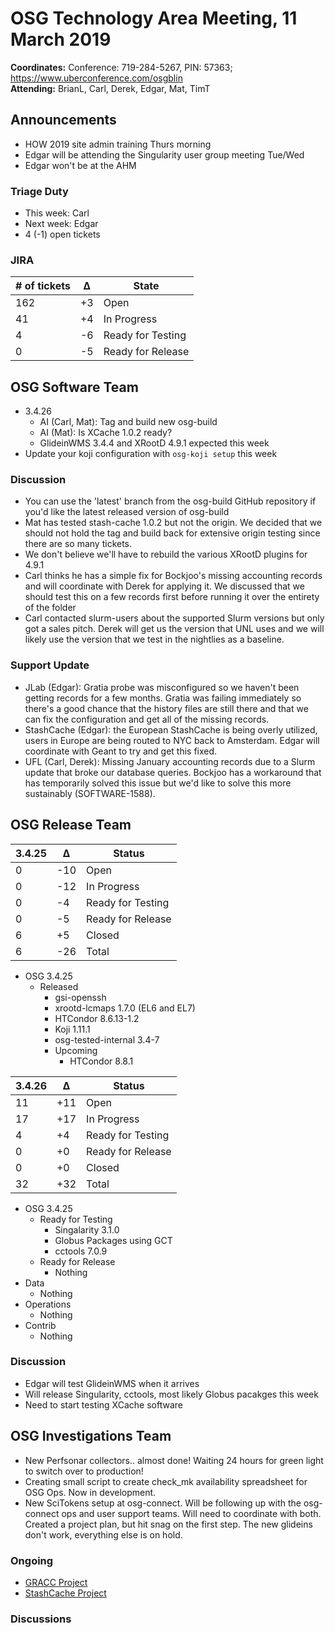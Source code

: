 # OSG Technology Area Meeting, 11 March 2019

**Coordinates:** Conference: 719-284-5267, PIN: 57363; <https://www.uberconference.com/osgblin>  
**Attending:** BrianL, Carl, Derek, Edgar, Mat, TimT


## Announcements

-   HOW 2019 site admin training Thurs morning
-   Edgar will be attending the Singularity user group meeting Tue/Wed
-   Edgar won't be at the AHM


### Triage Duty

-   This week: Carl
-   Next week: Edgar
-   4 (-1) open tickets


### JIRA

| # of tickets | &Delta; | State             |
|------------ |------- |----------------- |
| 162          | +3      | Open              |
| 41           | +4      | In Progress       |
| 4            | -6      | Ready for Testing |
| 0            | -5      | Ready for Release |


## OSG Software Team

-   3.4.26
    -   AI (Carl, Mat): Tag and build new osg-build
    -   AI (Mat): Is XCache 1.0.2 ready?
    -   GlideinWMS 3.4.4 and XRootD 4.9.1 expected this week
-   Update your koji configuration with `osg-koji setup` this week


### Discussion

-   You can use the 'latest' branch from the osg-build GitHub repository if you'd like the latest released version of osg-build
-   Mat has tested stash-cache 1.0.2 but not the origin.
    We decided that we should not hold the tag and build back for extensive origin testing since there are so many tickets.
-   We don't believe we'll have to rebuild the various XRootD plugins for 4.9.1
-   Carl thinks he has a simple fix for Bockjoo's missing accounting records and will coordinate with Derek for applying it.
    We discussed that we should test this on a few records first before running it over the entirety of the folder
-   Carl contacted slurm-users about the supported Slurm versions but only got a sales pitch.
    Derek will get us the version that UNL uses and we will likely use the version that we test in the nightlies as a baseline.


### Support Update

-   JLab (Edgar): Gratia probe was misconfigured so we haven't been getting records for a few months.
    Gratia was failing immediately so there's a good chance that the history files are still there and that we can fix the configuration and get all of the missing records.
-   StashCache (Edgar): the European StashCache is being overly utilized, users in Europe are being routed to NYC back to Amsterdam.
    Edgar will coordinate with Geant to try and get this fixed.
-   UFL (Carl, Derek): Missing January accounting records due to a Slurm update that broke our database queries.
    Bockjoo has a workaround that has temporarily solved this issue but we'd like to solve this more sustainably (SOFTWARE-1588).


## OSG Release Team

| 3.4.25 | &Delta; | Status            |
|------ |------- |----------------- |
| 0      | -10     | Open              |
| 0      | -12     | In Progress       |
| 0      | -4      | Ready for Testing |
| 0      | -5      | Ready for Release |
| 6      | +5      | Closed            |
| 6      | -26     | Total             |

-   OSG 3.4.25  
    -   Released
        -   gsi-openssh
        -   xrootd-lcmaps 1.7.0 (EL6 and EL7)
        -   HTCondor 8.6.13-1.2
        -   Koji 1.11.1
        -   osg-tested-internal 3.4-7
        -   Upcoming  
            -   HTCondor 8.8.1


| 3.4.26 | &Delta; | Status            |
|------ |------- |----------------- |
| 11     | +11     | Open              |
| 17     | +17     | In Progress       |
| 4      | +4      | Ready for Testing |
| 0      | +0      | Ready for Release |
| 0      | +0      | Closed            |
| 32     | +32     | Total             |

-   OSG 3.4.25
    -   Ready for Testing
        -   Singalarity 3.1.0
        -   Globus Packages using GCT
        -   cctools 7.0.9
    -   Ready for Release
        -   Nothing
-   Data
    -   Nothing
-   Operations  
    -   Nothing
-   Contrib  
    -   Nothing


### Discussion

-   Edgar will test GlideinWMS when it arrives
-   Will release Singularity, cctools, most likely Globus pacakges this week
-   Need to start testing XCache software


## OSG Investigations Team

-   New Perfsonar collectors.. almost done!  Waiting 24 hours for green light to switch over to production!
-   Creating small script to create check_mk availability spreadsheet for OSG Ops.  Now in development.
-   New SciTokens setup at osg-connect.  Will be following up with the osg-connect ops and user support teams.  Will need to coordinate with both.  Created a project plan, but hit snag on the first step.  The new glideins don't work, everything else is on hold.


### Ongoing

-   [GRACC Project](https://opensciencegrid.atlassian.net/projects/GRACC)
-   [StashCache Project](http://opensciencegrid.org/docs/data/stashcache/overview/)


### Discussions

